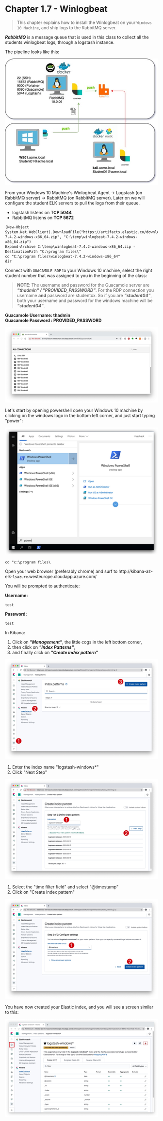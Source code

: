 #   Chapter 1.7 - Winlogbeat
>This chapter explains how to install the Winlogbeat on your `Windows 10 Machine`, and ship logs to the RabbitMQ server.

***RabbitMQ*** is a message queue that is used in this class to collect all the students winlogbeat logs, through a logstash instance.

The pipeline looks like this:

![Screenshot command](./assets/01-studentpipe.jpg)

From your Windows 10 Machine's Winlogbeat Agent -> Logstash (on RabbitMQ server) -> RabbitMQ (on RabbitMQ server). Later on we will configure the student ELK servers to pull the logs from their queue.

- logstash listens on **TCP 5044**
- RabbitMQ listens on **TCP 5672**

```code
(New-Object System.Net.WebClient).DownloadFile("https://artifacts.elastic.co/downloads/beats/winlogbeat/winlogbeat-7.4.2-windows-x86_64.zip", "C:\temp\winlogbeat-7.4.2-windows-x86_64.zip")
Expand-Archive C:\temp\winlogbeat-7.4.2-windows-x86_64.zip -DestinationPath "C:\program files\"
cd "C:\program files\winlogbeat-7.4.2-windows-x86_64"
dir
```
Connect with `GUACAMOLE RDP` to your Windows 10 machine, select the right student number that was assigned to you in the beginning of the class:

> **NOTE**: The username and password for the Guacamole server are ***"thadmin" / "PROVIDED_PASSWORD"***. For the RDP connection you username __and__ password are studentxx. So if you are ***"student04"***, both your username and password for the windows machine will be ***"student04"***.

**Guacamole Username: thadmin**  
**Guacamole Password : PROVIDED_PASSWORD**

![Screenshot command](./assets/02-guacamole.jpg)

Let's start by opening powershell open your Windows 10 machine by clicking on the windows logo in the bottom left corner, and just start typing "power":

![Screenshot command](./assets/04-powershell.jpg)

```code
cd "c:\program files\

```

Open your web browser (preferably chrome) and surf to http://kibana-az-elk-`lsazure`.westeurope.cloudapp.azure.com/

You will be prompted to authenticate:

**Username:**
```code
test
```
**Password:**
```code
test
```
In Kibana:

1. Click on ***"Management"***, the little cogs in the left bottom corner,
2. then click on ***"Index Patterns"***,
3. and finally click on ***"Create index pattern"***

![Screenshot command](./assets/03-kibanaindex.jpg)

1. Enter the index name "logstash-windows*"
2. Click "Next Step"

![Screenshot command](./assets/03-kibanadefine.jpg)

1. Select the "time filter field" and select "@timestamp"
2. Click on "Create index pattern"

![Screenshot command](./assets/03-kibanatime.jpg)

You have now created your Elastic index, and you will see a screen similar to this:

![Screenshot command](./assets/03-kibanacreated.jpg)

